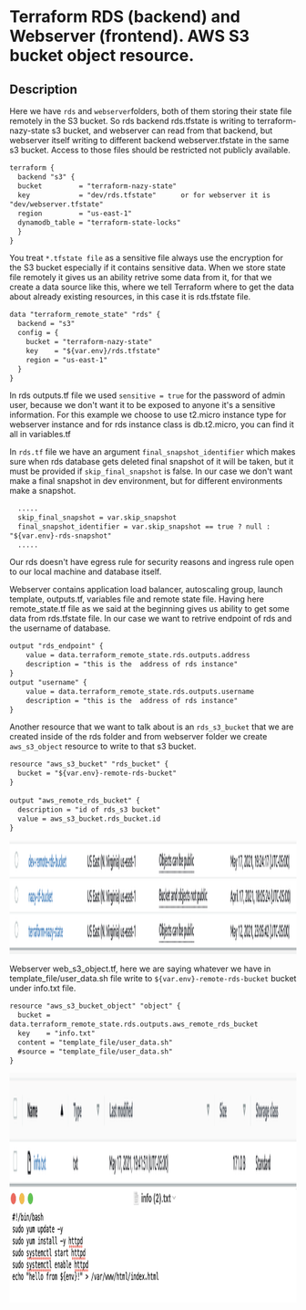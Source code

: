# Terraform RDS (backend) and Webserver (frontend). AWS S3 bucket object resource.

## Description

Here we have `rds` and `webserver`folders, both of them storing their state file remotely in the S3 bucket. So rds backend rds.tfstate is writing to terraform-nazy-state s3 bucket, and webserver can read from that backend, but webserver itself writing to different backend webserver.tfstate in the same s3 bucket. Access to those files should be restricted not publicly available.

```
terraform {
  backend "s3" {
  bucket         = "terraform-nazy-state"
  key            = "dev/rds.tfstate"      or for webserver it is "dev/webserver.tfstate"
  region         = "us-east-1"
  dynamodb_table = "terraform-state-locks"
  } 
}
```

You treat `*.tfstate file` as a sensitive file always use the encryption for the S3 bucket especially if it contains sensitive data. When we store state file remotely it gives us an ability retrive some data from it, for that we create a data source like this, where we tell Terraform where to get the data about already existing resources, in this case it is rds.tfstate file.

```
data "terraform_remote_state" "rds" {
  backend = "s3"
  config = {
    bucket = "terraform-nazy-state"
    key    = "${var.env}/rds.tfstate"
    region = "us-east-1"
  }
}
```

In rds outputs.tf file we used `sensitive = true` for the password of admin user, because we don't want it to be exposed to anyone it's a sensitive information. For this example we choose to use t2.micro instance type for webserver instance and for rds instance class is db.t2.micro, you can find it all in variables.tf

In `rds.tf` file we have an argument  `final_snapshot_identifier` which makes sure when rds database gets deleted final snapshot of it will be taken, but it must be provided if `skip_final_snapshot` is false. In our case we don't want make a final snapshot in dev environment, but for different environments make a snapshot. 
```
  .....
  skip_final_snapshot = var.skip_snapshot 
  final_snapshot_identifier = var.skip_snapshot == true ? null : "${var.env}-rds-snapshot"
  .....
```

Our rds doesn't have egress rule for security reasons and ingress rule open to our local machine and database itself.

Webserver contains application load balancer, autoscaling group, launch template, outputs.tf, variables file and remote state file. Having here remote_state.tf file as we said at the beginning gives us ability to get some data from rds.tfstate file. In our case we want to retrive endpoint of rds and the username of database.

```
output "rds_endpoint" { 
    value = data.terraform_remote_state.rds.outputs.address
    description = "this is the  address of rds instance"
}
output "username" {
    value = data.terraform_remote_state.rds.outputs.username
    description = "this is the  address of rds instance"
}
```

Another resource that we want to talk about is an `rds_s3_bucket` that we are created inside of the rds folder and from webserver folder we create `aws_s3_object` resource to write to that s3 bucket.

```
resource "aws_s3_bucket" "rds_bucket" {
  bucket = "${var.env}-remote-rds-bucket"
}

output "aws_remote_rds_bucket" {
  description = "id of rds_s3 bucket"  
  value = aws_s3_bucket.rds_bucket.id
}
```

<img src="images/list_of_buckets.png" alt="aws" width="700" height="200">

Webserver web_s3_object.tf, here we are saying whatever we have in template_file/user_data.sh file write to `${var.env}-remote-rds-bucket` bucket under info.txt file.

```
resource "aws_s3_bucket_object" "object" {
  bucket = data.terraform_remote_state.rds.outputs.aws_remote_rds_bucket
  key    = "info.txt"
  content = "template_file/user_data.sh"
  #source = "template_file/user_data.sh"
}
```

<img src="images/info.png" alt="aws" width="700" height="200">

<img src="images/content.png" alt="aws" width="700" height="200">